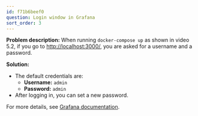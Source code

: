 ```yaml
---
id: f71b6beef0
question: Login window in Grafana
sort_order: 3
---
```


**Problem description:** When running `docker-compose up` as shown in video 5.2, if you go to [http://localhost:3000/](http://localhost:3000/), you are asked for a username and a password.

**Solution:**
- The default credentials are:
  - **Username:** `admin`
  - **Password:** `admin`
- After logging in, you can set a new password.

For more details, see [Grafana documentation](https://grafana.com/docs/grafana/latest/setup-grafana/set-password/). 